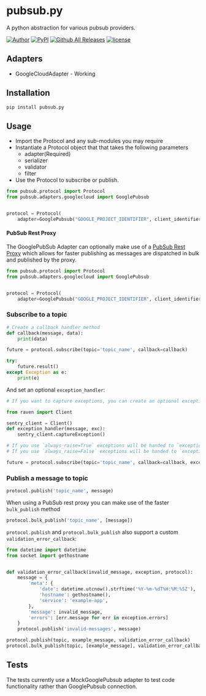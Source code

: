 # pubsub.py

A python abstraction for various pubsub providers.

[![Author](http://img.shields.io/badge/author-@superbalist-blue.svg?style=flat-square)](https://twitter.com/superbalist)
[![PyPI](https://img.shields.io/pypi/v/pubsub.py.svg?style=flat-square)](https://pypi.python.org/pypi/pubsub.py)
[![Github All Releases](https://img.shields.io/github/downloads/superbalist/pubsub.py/total.svg?style=flat-square)](https://github.com/Superbalist/pubsub.py)
[![license](https://img.shields.io/github/license/mashape/apistatus.svg?style=flat-square)](https://github.com/Superbalist/pubsub.py)

## Adapters

* GoogleCloudAdapter - Working

## Installation

```bash
pip install pubsub.py
```

## Usage

* Import the Protocol and any sub-modules you may require
* Instantiate a Protocol object that that takes the following parameters
  * adapter(Required)
  * serializer
  * validator
  * filter
* Use the Protocol to subscribe or publish.

```python
from pubsub.protocol import Protocol
from pubsub.adapters.googlecloud import GooglePubsub


protocol = Protocol(
    adapter=GooglePubsub("GOOGLE_PROJECT_IDENTIFIER", client_identifier="CLIENT_IDENTIFIER"))
```

#### PubSub Rest Proxy

The GooglePubSub Adapter can optionally make use of a [PubSub Rest Proxy](https://github.com/Superbalist/js-pubsub-rest-proxy) which allows
for faster publishing as messages are dispatched in bulk and published by the proxy.

```python
from pubsub.protocol import Protocol
from pubsub.adapters.googlecloud import GooglePubsub


protocol = Protocol(
    adapter=GooglePubsub("GOOGLE_PROJECT_IDENTIFIER", client_identifier="CLIENT_IDENTIFIER", pubsub_rest_proxy="http://127.0.0.1:3000"))
```

### Subscribe to a topic

```python
# Create a callback handler method
def callback(message, data):
    print(data)

future = protocol.subscribe(topic='topic_name', callback=callback)

try:
    future.result()
except Exception as e:
    print(e)
```

And set an optional `exception_handler`:

```python
# If you want to capture exceptions, you can create an optional exception handler, like one that uses Sentry

from raven import Client

sentry_client = Client()
def exception_handler(message, exc):
    sentry_client.captureException()

# If you use `always_raise=True` exceptions will be handed to `exception_handler` and then cause messages to remain unack'd
# If you use `always_raise=False` exceptions will be handed to `exception_handler` and you can choose to re-raise or ignore and ack messages

future = protocol.subscribe(topic='topic_name', callback=callback, exception_handler=exception_handler, always_raise=False)
```

### Publish a message to topic

```python
protocol.publish('topic_name', message)
```

When using a PubSub rest proxy you can make use of the faster `bulk_publish` method
```python
protocol.bulk_publish('topic_name', [message])
```

`protocol.publish` and `protocol.bulk_publish` also support a custom `validation_error_callback`:

```python
from datetime import datetime
from socket import gethostname


def validation_error_callback(invalid_message, exception, protocol):
    message = {
        'meta': {
            'date': datetime.utcnow().strftime('%Y-%m-%dT%H:%M:%SZ'),
            'hostname': gethostname(),
            'service': 'example-app',
        },
        'message': invalid_message,
        'errors': [err.message for err in exception.errors]
    }
    protocol.publish('invalid-messages', message)

protocol.publish(topic, example_message, validation_error_callback)
protocol.bulk_publish(topic, [example_message], validation_error_callback)
```

## Tests

The tests currently use a MockGooglePubsub adapter to test code functionality rather than GooglePubsub connection.
